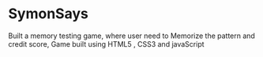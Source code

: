 # SymonSays
Built a memory testing game, where user need to Memorize the pattern and credit score, Game built using HTML5 , CSS3 and javaScript
